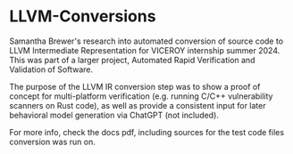 # LLVM-Conversions
Samantha Brewer's research into automated conversion of source code to LLVM Intermediate Representation for VICEROY internship summer 2024. This was part of a larger project, Automated Rapid Verification and Validation of Software.

The purpose of the LLVM IR conversion step was to show a proof of concept for multi-platform verification (e.g. running C/C++ vulnerability scanners on Rust code), as well as provide a consistent input for later behavioral model generation via ChatGPT (not included).

For more info, check the docs pdf, including sources for the test code files conversion was run on.
